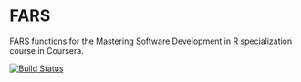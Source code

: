 # FARS
FARS functions for the Mastering Software Development in R specialization course in Coursera.

[![Build Status](https://travis-ci.org/rafaelcb/FARS.svg?branch=master)](https://travis-ci.org/rafaelcb/FARS)
